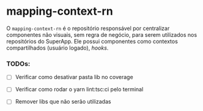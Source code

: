 # mapping-context-rn

O `mapping-context-rn` é o repositório responsável por centralizar componentes não visuais, sem regra de negócio, para serem utilizados nos repositórios do SuperApp. Ele possui componentes como contextos compartilhados (usuário logado), _hooks_.

### TODOs:

- [ ] Verificar como desativar pasta lib no coverage
- [ ] Verificar como rodar o yarn lint:tsc:ci pelo terminal
- [ ] Remover libs que não serão utilizadas

